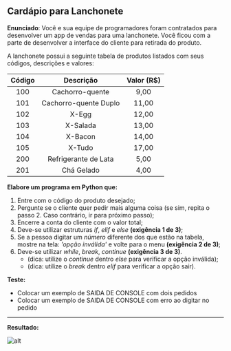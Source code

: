 ## Cardápio para Lanchonete

**Enunciado**: Você e sua equipe de programadores foram contratados para desenvolver um app de vendas para uma lanchonete. Você ficou com a parte de desenvolver a interface do cliente para retirada do produto. 

A lanchonete possui a seguinte tabela de produtos listados com seus códigos, descrições e valores:

|  Código  |        Descrição        | Valor (R$)  |
|:--------:|:-----------------------:|:-----------:|
|    100   |     Cachorro-quente     |     9,00    |
|    101   |  Cachorro-quente Duplo  |    11,00    |
|    102   |          X-Egg          |    12,00    |
|    103   |        X-Salada         |    13,00    |
|    104   |         X-Bacon         |    14,00    |
|    105   |         X-Tudo          |    17,00    |
|    200   |   Refrigerante de Lata  |     5,00    |
|    201   |       Chá Gelado        |     4,00    |

**Elabore um programa em Python que:**

1. Entre com o código do produto desejado;
2. Pergunte se o cliente quer pedir mais alguma coisa (se sim, repita o passo 2. Caso contrário, ir para próximo passo);
3. Encerre a conta do cliente com o valor total; 
4. Deve-se utilizar estruturas *if*, *elif* e *else* **(exigência 1 de 3)**;
5. Se a pessoa digitar um *número* diferente dos que estão na tabela, mostre na tela: *'opção inválida'* e volte para o menu **(exigência 2 de 3)**;
6. Deve-se utilizar *while*, *break*, *continue* **(exigência 3 de 3)**.
    * (dica: utilize o *continue* dentro *else* para verificar a opção inválida);
    * (dica: utilize o *break* dentro *elif* para verificar a opção sair).

**Teste:**

* Colocar um exemplo de SAIDA DE CONSOLE com dois pedidos
* Colocar um exemplo de SAIDA DE CONSOLE com erro ao digitar no pedido

---

**Resultado:**

![alt](image.png)